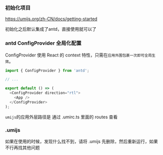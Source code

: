 ### 初始化项目

https://umijs.org/zh-CN/docs/getting-started

初始化之后默认集成了antd，直接使用就可以了


### antd ConfigProvider 全局化配置

ConfigProvider 使用 React 的 context 特性，只需在`应用外围包裹一次即可全局生效`。

```js
import { ConfigProvider } from 'antd';

// ...

export default () => (
  <ConfigProvider direction="rtl">
    <App />
  </ConfigProvider>
);
```

`umijs`的应用外层路径是 通过 .umirc.ts 里面的 routes 查看

### .umijs

如果在使用的时候，发现什么找不到，请将 .umijs 先删除，然后重新运行，如果不行再找其他问题